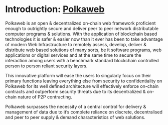 # Introduction: [Polkaweb](https://polkaweb.io)

Polkaweb is an open & decentralized on-chain web framework proficient enough to outrightly secure and deliver peer to peer network distributable computer programs & solutions. With the application of blockchain based technologies it is safer & easier now than it ever has been to take advantage of modern Web Infrastructure to remotely assess, develop, deliver & distribute web based solutions of many sorts, be it software programs, web applications or digital services and at the same time to secure the interaction among users with a benchmark standard blockchain controlled person to person reliant security layers.

This innovative platform will ease the users to singularly focus on their primary functions leaving everything else from security to confidentiality on Polkaweb for its well defined architecture will effectively enforce on-chain contracts and outperform security threats due to its decentralized & on-chain nature of P2P contracting.

Polkaweb surpasses the necessity of a central control for delivery & management of data due to it’s complete reliance on discrete, decentralised and peer to peer supply & demand characteristics of web solutions.
